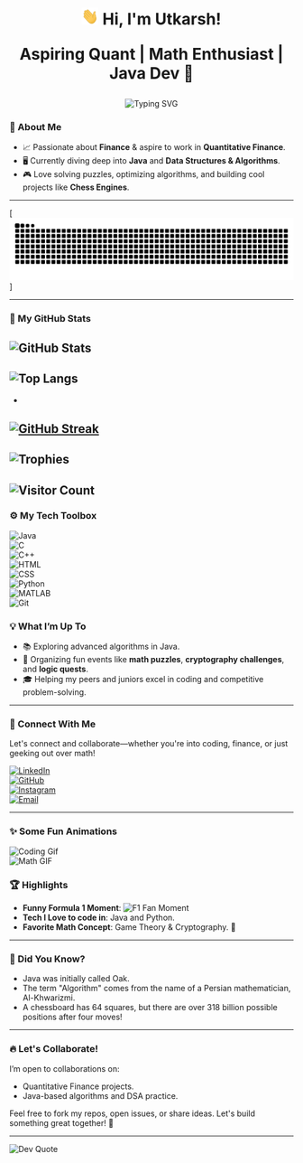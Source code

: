  <h1 align="center">
  <img src="https://raw.githubusercontent.com/ABSphreak/ABSphreak/master/gifs/Hi.gif" width="30px" height="30px" alt="Hi"> Hi, I'm Utkarsh!

Aspiring Quant | Math Enthusiast | Java Dev 🚀 </h1>

<p align="center">
  <img src="https://readme-typing-svg.herokuapp.com?font=Fira+Code&size=22&duration=4000&pause=1000&color=36BCF7&background=FFFFFF00&center=true&vCenter=true&width=700&height=50&lines=Hi+there!+I'm+Utkarsh+Mangal;Aspiring+Quant+%7C+Math+Enthusiast+%7C+Java+Dev" alt="Typing SVG" />
</p>




### 🧮 About Me 
- 📈 Passionate about **Finance** & aspire to work in **Quantitative Finance**.  
- 🖥️ Currently diving deep into **Java** and **Data Structures & Algorithms**.  
- 🎮 Love solving puzzles, optimizing algorithms, and building cool projects like **Chess Engines**.  

---

[<picture>
  <source media="(prefers-color-scheme: dark)" srcset="https://raw.githubusercontent.com/um26/um26/output/github-contribution-grid-snake-dark.svg" />
  <source media="(prefers-color-scheme: light)" srcset="https://raw.githubusercontent.com/um26/um26/output/github-contribution-grid-snake.svg" />
  <img alt="github contribution grid snake animation" src="https://raw.githubusercontent.com/um26/um26/output/github-contribution-grid-snake.svg" />
</picture>]



---
### 🌟 My GitHub Stats  
![GitHub Stats](https://github-readme-stats.vercel.app/api?username=um26&show_icons=true&theme=radical&hide=issues)  
-
![Top Langs](https://github-readme-stats.vercel.app/api/top-langs/?username=um26&layout=compact&langs_count=8&theme=radical)
-
<!--![GitHub Activity Graph](https://github-readme-activity-graph.vercel.app/graph?username=um26&bg_color=0D1117&color=FFFFFF&line=5BCDEC&point=FFFFFF&area=true&hide_border=true)  -->
-
[![GitHub Streak](https://streak-stats.demolab.com?user=um26&theme=dark)](https://git.io/streak-stats)
-
![Trophies](https://github-profile-trophy.vercel.app/?username=um26&theme=radical)  
-
![Visitor Count](https://komarev.com/ghpvc/?username=um26&color=brightgreen)
---

### ⚙️ My Tech Toolbox  
![Java](https://img.shields.io/badge/Java-ED8B00?style=flat-square&logo=java&logoColor=white)  
![C](https://img.shields.io/badge/C-00599C?style=flat-square&logo=c&logoColor=white)  
![C++](https://img.shields.io/badge/C++-00599C?style=flat-square&logo=c%2B%2B&logoColor=white)  
![HTML](https://img.shields.io/badge/HTML-E34F26?style=flat-square&logo=html5&logoColor=white)  
![CSS](https://img.shields.io/badge/CSS-1572B6?style=flat-square&logo=css3&logoColor=white)  
![Python](https://img.shields.io/badge/Python-3776AB?style=flat-square&logo=python&logoColor=white)  
![MATLAB](https://img.shields.io/badge/MATLAB-0076A8?style=flat-square&logo=mathworks&logoColor=white)  
![Git](https://img.shields.io/badge/Git-F05032?style=flat-square&logo=git&logoColor=white)



### 💡 What I’m Up To  
- 📚 Exploring advanced algorithms in Java.  
- 🧩 Organizing fun events like **math puzzles**, **cryptography challenges**, and **logic quests**.  
- 🎓 Helping my peers and juniors excel in coding and competitive problem-solving.  

---

### 🤝 Connect With Me  
Let's connect and collaborate—whether you're into coding, finance, or just geeking out over math!

[![LinkedIn](https://img.shields.io/badge/LinkedIn-Connect-blue?logo=linkedin)](https://www.linkedin.com/in/utkarsh-mangal2/)  
[![GitHub](https://img.shields.io/badge/GitHub-Follow-black?logo=github)](https://github.com/um26)  
[![Instagram](https://img.shields.io/badge/Instagram-Follow-pink?logo=instagram)](https://www.instagram.com/_utkarsh_mangal/)  
[![Email](https://img.shields.io/badge/Email-Contact-red?logo=gmail)](mailto:ummangal2003@gmail.com)  

---

### ✨ Some Fun Animations  
![Coding Gif](https://media.giphy.com/media/RbDKaczqWovIugyJmW/giphy.gif?cid=790b7611hkqqhzl5cwmsfr63bd4ixu9cuo5zwkrkakomabqi&ep=v1_gifs_search&rid=giphy.gif&ct=g)  
![Math GIF](https://media.giphy.com/media/BmmfETghGOPrW/giphy.gif?cid=790b7611a8y0vt6kke4midnypylyidukt6z7fx01o5grvrw9&ep=v1_gifs_search&rid=giphy.gif&ct=g)


### 🏆 Highlights
- **Funny Formula 1 Moment**:
 ![F1 Fan Moment](https://media.giphy.com/media/TgHQOqCqf9GH6/giphy.gif?cid=790b7611oatogs5x7to4981ll7ivt46lihwri3k89mv98ec9&ep=v1_gifs_search&rid=giphy.gif&ct=g)
- **Tech I Love to code in**: Java and Python.  
- **Favorite Math Concept**: Game Theory & Cryptography. 🔐  
---

### 🧠 Did You Know?  
- Java was initially called Oak.  
- The term "Algorithm" comes from the name of a Persian mathematician, Al-Khwarizmi.  
- A chessboard has 64 squares, but there are over 318 billion possible positions after four moves!

---

### 🔥 Let's Collaborate!
I’m open to collaborations on:
- Quantitative Finance projects.  
- Java-based algorithms and DSA practice. 

Feel free to fork my repos, open issues, or share ideas. Let's build something great together! 🚀

---

![Dev Quote](https://quotes-github-readme.vercel.app/api?type=horizontal&theme=radical)

